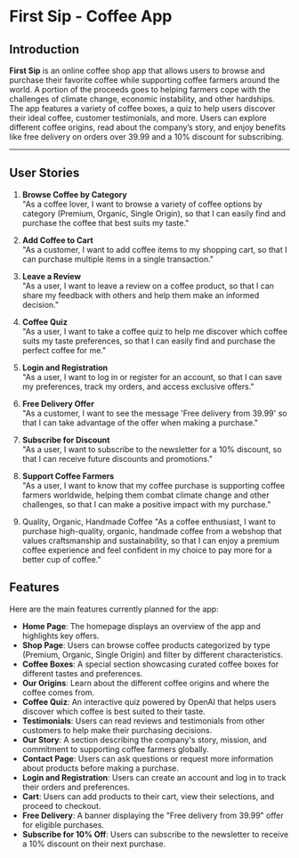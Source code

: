 
# First Sip - Coffee App

## Introduction
**First Sip** is an online coffee shop app that allows users to browse and purchase their favorite coffee while supporting coffee farmers around the world. A portion of the proceeds goes to helping farmers cope with the challenges of climate change, economic instability, and other hardships. The app features a variety of coffee boxes, a quiz to help users discover their ideal coffee, customer testimonials, and more. Users can explore different coffee origins, read about the company’s story, and enjoy benefits like free delivery on orders over 39.99 and a 10% discount for subscribing.

---

## User Stories


1. **Browse Coffee by Category**  
   "As a coffee lover, I want to browse a variety of coffee options by category (Premium, Organic, Single Origin), so that I can easily find and purchase the coffee that best suits my taste."

2. **Add Coffee to Cart**  
   "As a customer, I want to add coffee items to my shopping cart, so that I can purchase multiple items in a single transaction."

3. **Leave a Review**  
   "As a user, I want to leave a review on a coffee product, so that I can share my feedback with others and help them make an informed decision."

4. **Coffee Quiz**  
   "As a user, I want to take a coffee quiz to help me discover which coffee suits my taste preferences, so that I can easily find and purchase the perfect coffee for me."

5. **Login and Registration**  
   "As a user, I want to log in or register for an account, so that I can save my preferences, track my orders, and access exclusive offers."

6. **Free Delivery Offer**  
   "As a customer, I want to see the message 'Free delivery from 39.99' so that I can take advantage of the offer when making a purchase."

7. **Subscribe for Discount**  
   "As a user, I want to subscribe to the newsletter for a 10% discount, so that I can receive future discounts and promotions."

8. **Support Coffee Farmers**  
   "As a user, I want to know that my coffee purchase is supporting coffee farmers worldwide, helping them combat climate change and other challenges, so that I can make a positive impact with my purchase."
   
 9.  Quality, Organic, Handmade Coffee
    "As a coffee enthusiast, I want to purchase high-quality, organic, handmade coffee from a webshop that values craftsmanship and sustainability, so that I can enjoy a premium coffee experience and feel confident 
   in my choice to pay more for a better cup of coffee."


## Features
Here are the main features currently planned for the app:

- **Home Page**: The homepage displays an overview of the app and highlights key offers.
- **Shop Page**: Users can browse coffee products categorized by type (Premium, Organic, Single Origin) and filter by different characteristics.
- **Coffee Boxes**: A special section showcasing curated coffee boxes for different tastes and preferences.
- **Our Origins**: Learn about the different coffee origins and where the coffee comes from.
- **Coffee Quiz**: An interactive quiz powered by OpenAI that helps users discover which coffee is best suited to their taste.
- **Testimonials**: Users can read reviews and testimonials from other customers to help make their purchasing decisions.
- **Our Story**: A section describing the company's story, mission, and commitment to supporting coffee farmers globally.
- **Contact Page**: Users can ask questions or request more information about products before making a purchase.
- **Login and Registration**: Users can create an account and log in to track their orders and preferences.
- **Cart**: Users can add products to their cart, view their selections, and proceed to checkout.
- **Free Delivery**: A banner displaying the "Free delivery from 39.99" offer for eligible purchases.
- **Subscribe for 10% Off**: Users can subscribe to the newsletter to receive a 10% discount on their next purchase.

